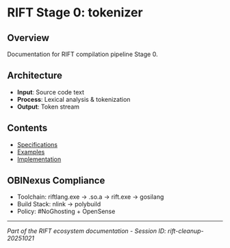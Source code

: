 # RIFT Stage 0: tokenizer

## Overview
Documentation for RIFT compilation pipeline Stage 0.

## Architecture
- **Input**: Source code text
- **Process**: Lexical analysis & tokenization
- **Output**: Token stream

## Contents
- [Specifications](specifications/)
- [Examples](examples/)
- [Implementation](implementation/)

## OBINexus Compliance
- Toolchain: riftlang.exe → .so.a → rift.exe → gosilang
- Build Stack: nlink → polybuild
- Policy: #NoGhosting + OpenSense

---
*Part of the RIFT ecosystem documentation - Session ID: rift-cleanup-20251021*
